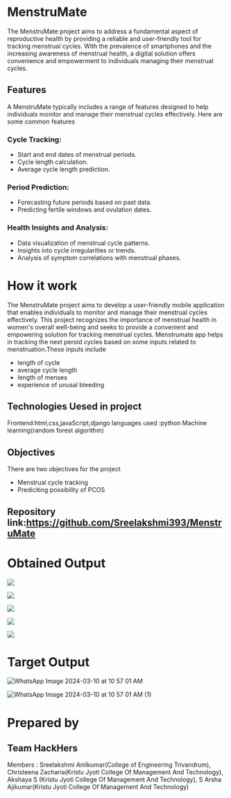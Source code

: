 # MenstruMate
The MenstruMate project aims to address a fundamental aspect of reproductive health by providing a reliable and user-friendly tool for tracking menstrual cycles. With the prevalence of smartphones and the increasing awareness of menstrual health, a digital solution offers convenience and empowerment to individuals managing their menstrual cycles.
## Features
A  MenstruMate typically includes a range of features designed to help individuals monitor and manage their menstrual cycles effectively. Here are some common features 
### Cycle Tracking:

* Start and end dates of menstrual periods.
* Cycle length calculation.
* Average cycle length prediction.
### Period Prediction:

* Forecasting future periods based on past data.
* Predicting fertile windows and ovulation dates.
### Health Insights and Analysis:

* Data visualization of menstrual cycle patterns.
* Insights into cycle irregularities or trends.
* Analysis of symptom correlations with menstrual phases.
# How it work
The MenstruMate project aims to develop a user-friendly mobile application that enables individuals to monitor and manage their menstrual cycles effectively. This project recognizes the importance of menstrual health in women's overall well-being and seeks to provide a convenient and empowering solution for tracking menstrual cycles.
Menstrumate app helps in tracking the next peroid cycles based on some inputs related to menstruation.These inputs include
* length of cycle
* average cycle length
* length of menses
* experience of unusal bleeding
## Technologies Uesed in project
Frontend:html,css,javaScript,django
languages used :python
Machine learning(random forest algorithm)
## Objectives
There are two objectives for the project 
* Menstrual cycle tracking
* Prediciting possibility of PCOS
## Repository link:https://github.com/Sreelakshmi393/MenstruMate
# Obtained Output
![](https://github.com/Sreelakshmi393/MenstruMate/assets/81372148/d4439e06-03c5-4b0f-b084-6df90f364272)

![](https://github.com/Sreelakshmi393/MenstruMate/assets/81372148/d7bbbe2b-a731-47a7-a19a-3fd82a1b829d)

![](https://github.com/Sreelakshmi393/MenstruMate/assets/81372148/b290e020-86ee-405b-a1eb-3338f7d2f039)

![](https://github.com/Sreelakshmi393/MenstruMate/assets/81372148/f6221d78-258f-475e-b315-8b9a26ee6c73)

![](https://github.com/Sreelakshmi393/MenstruMate/assets/81372148/8e187396-14e3-4d8c-8cdc-ab2534fb4bf4)

# Target Output

![WhatsApp Image 2024-03-10 at 10 57 01 AM](https://github.com/Sreelakshmi393/MenstruMate/assets/81372148/9e42f605-e9bd-4050-8968-e9dd7bdb6ade)

![WhatsApp Image 2024-03-10 at 10 57 01 AM (1)](https://github.com/Sreelakshmi393/MenstruMate/assets/81372148/50715b39-b9da-47fa-89b2-65254223b77f)


# Prepared by
## Team HackHers

Members :
Sreelakshmi Anilkumar(College of Engineering Trivandrum),
Christeena Zacharia(Kristu Jyoti College Of Management And Technology),
Akshaya S (Kristu Jyoti College Of Management And Technology),
S Arsha Ajikumar(Kristu Jyoti College Of Management And Technology)






